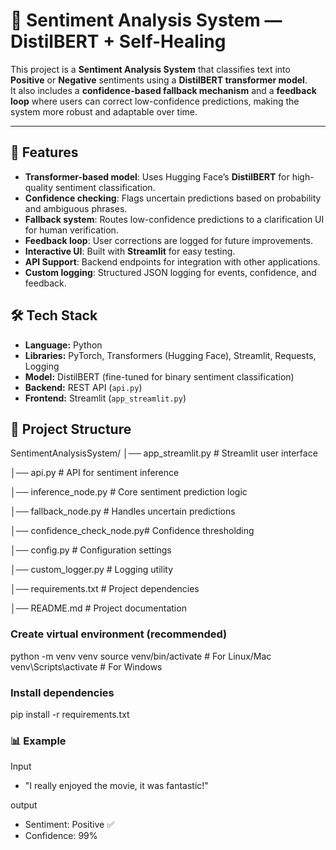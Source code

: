 # 🧠 Sentiment Analysis System — DistilBERT + Self-Healing 
This project is a **Sentiment Analysis System** that classifies text into **Positive** or **Negative** sentiments using a **DistilBERT transformer model**.  
It also includes a **confidence-based fallback mechanism** and a **feedback loop** where users can correct low-confidence predictions, making the system more robust and adaptable over time.  

-----

## 🚀 Features  

- **Transformer-based model**: Uses Hugging Face’s **DistilBERT** for high-quality sentiment classification.  
- **Confidence checking**: Flags uncertain predictions based on probability and ambiguous phrases.  
- **Fallback system**: Routes low-confidence predictions to a clarification UI for human verification.  
- **Feedback loop**: User corrections are logged for future improvements.  
- **Interactive UI**: Built with **Streamlit** for easy testing.  
- **API Support**: Backend endpoints for integration with other applications.  
- **Custom logging**: Structured JSON logging for events, confidence, and feedback.  


## 🛠️ Tech Stack 

- **Language:** Python  
- **Libraries:** PyTorch, Transformers (Hugging Face), Streamlit, Requests, Logging  
- **Model:** DistilBERT (fine-tuned for binary sentiment classification)  
- **Backend:** REST API (`api.py`)  
- **Frontend:** Streamlit (`app_streamlit.py`)

## 📂 Project Structure 
SentimentAnalysisSystem/
│── app_streamlit.py # Streamlit user interface

│── api.py # API for sentiment inference

│── inference_node.py # Core sentiment prediction logic

│── fallback_node.py # Handles uncertain predictions

│── confidence_check_node.py# Confidence thresholding

│── config.py # Configuration settings

│── custom_logger.py # Logging utility

│── requirements.txt # Project dependencies

│── README.md # Project documentation

### Create virtual environment (recommended)
python -m venv venv
source venv/bin/activate   # For Linux/Mac  
venv\Scripts\activate      # For Windows

### Install dependencies
pip install -r requirements.txt

### 📊 Example
Input
- "I really enjoyed the movie, it was fantastic!"

output

- Sentiment: Positive ✅
- Confidence: 99%



